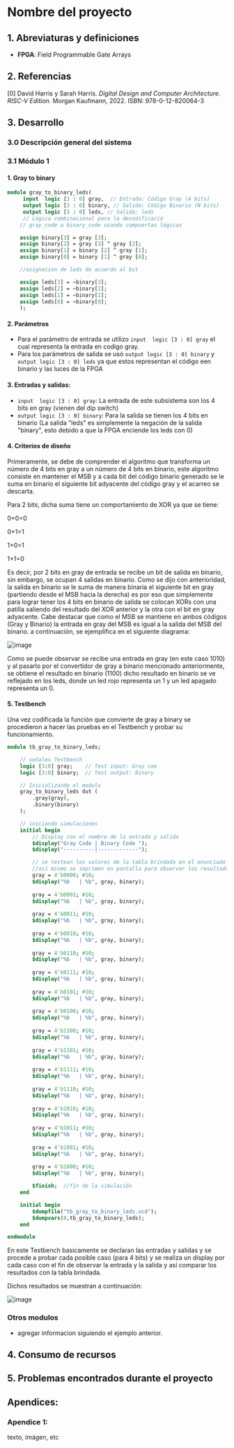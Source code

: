 # Nombre del proyecto

## 1. Abreviaturas y definiciones
- **FPGA**: Field Programmable Gate Arrays

## 2. Referencias
[0] David Harris y Sarah Harris. *Digital Design and Computer Architecture. RISC-V Edition.* Morgan Kaufmann, 2022. ISBN: 978-0-12-820064-3

## 3. Desarrollo

### 3.0 Descripción general del sistema

### 3.1 Módulo 1
#### 1. Gray to binary
```SystemVerilog
module gray_to_binary_leds(
     input  logic [3 : 0] gray,  // Entrada: Código Gray (4 bits)      
     output logic [3 : 0] binary, // Salida: Código Binario (N bits)
     output logic [3 : 0] leds, // Salida: leds
     // Lógica combinacional para la decodificació
    // gray_code a binary_code usando compuertas lógicas

    assign binary[3] = gray [3];
    assign binary[2] = gray [3] ^ gray [2];
    assign binary[1] = binary [2] ^ gray [1];
    assign binary[0] = binary [1] ^ gray [0];

    //asignacion de leds de acuerdo al bit

    assign leds[3] = ~binary[3];
    assign leds[2] = ~binary[2];
    assign leds[1] = ~binary[1];
    assign leds[0] = ~binary[0];
    );
```
#### 2. Parámetros
- Para el parámetro de entrada se utilizo `input  logic [3 : 0] gray` el cual representa la entrada en codigo gray.
- Para los parámetros de salida se usó `output logic [3 : 0] binary` y `output logic [3 : 0] leds` ya que estos representan el código een binario y las luces de la FPGA

#### 3. Entradas y salidas:
- `input  logic [3 : 0] gray`: La entrada de este subsistema son los 4 bits en gray (vienen del dip switch)
- `output logic [3 : 0] binary`: Para la salida se tienen los 4 bits  en binario (La salida "leds" es simplemente
  la negación de la salida "binary", esto debido a que la FPGA enciende los leds con 0)

#### 4. Criterios de diseño
Primeramente, se debe de comprender el algoritmo que transforma un número de 4 bits en gray a un número de 4 bits en binario, este algoritmo consiste en mantener el MSB y a cada bit del código binario generado se le suma en binario el siguiente bit adyacente del código gray y el acarreo se descarta.

Para 2 bits, dicha suma tiene un comportamiento de XOR ya que se tiene:

0+0=0

0+1=1

1+0=1

1+1=0

Es decir, por 2 bits en gray de entrada se recibe un bit de salida en binario, sin embargo, se ocupan 4 salidas en binario. Como se dijo con anterioridad, la salida en binario se le suma de manera binaria el siguiente bit en gray (partiendo desde el MSB hacia la derecha) es por eso que simplemente para lograr tener los 4 bits en binario de salida se colocan XORs con una patilla saliendo del resultado del XOR anterior y la otra con el bit en gray adyacente. Cabe destacar que como el MSB se mantiene en ambos códigos (Gray y Binario) la entrada en gray del MSB es igual a la salida del MSB del binario. a continuación, se ejemplifica en el siguiente diagrama:

![image](https://github.com/user-attachments/assets/d50cb5aa-92d4-42a6-82a7-fbfb3cd26835)

Como se puede observar se recibe una entrada en gray (en este caso 1010) y al pasarlo por el convertidor de gray a binario mencionado anteriormente, se obtiene el resultado en binario (1100) dicho resultado en binario se ve reflejado en los leds, donde un led rojo representa un 1 y un led apagado representa un 0.

#### 5. Testbench
Una vez codificada la función que convierte de gray a binary se procedieron a hacer las pruebas en el Testbench y probar su funcionamiento. 
```SystemVerilog
module tb_gray_to_binary_leds;

    // señales Testbench 
    logic [3:0] gray;    // Test input: Gray coe
    logic [3:0] binary;  // Test output: Binary 

    // Inicializando el modulo
    gray_to_binary_leds dut (
        .gray(gray),
        .binary(binary)
    );

    // iniciando simulaciones
    initial begin
        // Display con el nombre de la entrada y salida
        $display("Gray Code | Binary Code ");
        $display("----------|-------------");

        // se testean los valores de la tabla brindada en el enunciado
        //así mismo se imprimen en pantalla para observar los resultados.
        gray = 4'b0000; #10;
        $display("%b   | %b", gray, binary);
        
        gray = 4'b0001; #10;
        $display("%b   | %b", gray, binary);
        
        gray = 4'b0011; #10;
        $display("%b   | %b", gray, binary);
        
        gray = 4'b0010; #10;
        $display("%b   | %b", gray, binary);
        
        gray = 4'b0110; #10;
        $display("%b   | %b", gray, binary);
        
        gray = 4'b0111; #10;
        $display("%b   | %b", gray, binary);
        
        gray = 4'b0101; #10;
        $display("%b   | %b", gray, binary);
        
        gray = 4'b0100; #10;
        $display("%b   | %b", gray, binary);
        
        gray = 4'b1100; #10;
        $display("%b   | %b", gray, binary);
        
        gray = 4'b1101; #10;
        $display("%b   | %b", gray, binary);
        
        gray = 4'b1111; #10;
        $display("%b   | %b", gray, binary);
        
        gray = 4'b1110; #10;
        $display("%b   | %b", gray, binary);
        
        gray = 4'b1010; #10;
        $display("%b   | %b", gray, binary);
        
        gray = 4'b1011; #10;
        $display("%b   | %b", gray, binary);
        
        gray = 4'b1001; #10;
        $display("%b   | %b", gray, binary);
        
        gray = 4'b1000; #10;
        $display("%b   | %b", gray, binary);

        $finish;  //fin de la simulación
    end

    initial begin
        $dumpfile("tb_gray_to_binary_leds.vcd");
        $dumpvars(0,tb_gray_to_binary_leds);
    end

endmodule
```
En este Testbench basicamente se declaran las entradas y salidas y se procede a probar cada posible caso (para 4 bits) y se realiza un display por cada caso con el fin de observar la entrada y la salida y así comparar los resultados con la tabla brindada.

Dichos resultados se muestran a continuación:

![image](https://github.com/user-attachments/assets/9c14dbc7-889b-4a10-83db-755040e7ee91)


### Otros modulos
- agregar informacion siguiendo el ejemplo anterior.


## 4. Consumo de recursos

## 5. Problemas encontrados durante el proyecto

## Apendices:
### Apendice 1:
texto, imágen, etc
